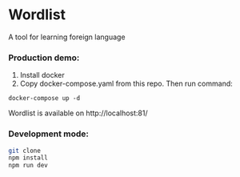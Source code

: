 # Wordlist
A tool for learning foreign language

### Production demo:

1. Install docker
2. Copy docker-compose.yaml from this repo. Then run command:
```
docker-compose up -d
```
Wordlist is available on http://localhost:81/

### Development mode:

```bash
git clone
npm install
npm run dev
```
